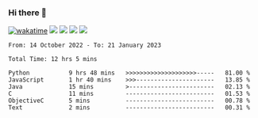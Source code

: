 ### Hi there 👋
[![wakatime](https://wakatime.com/badge/user/368879df-dc38-4b1a-86c4-8a2054a0e074.svg)](https://wakatime.com/@368879df-dc38-4b1a-86c4-8a2054a0e074)
<img src="https://img.shields.io/badge/Windows-0078D6?style=flat&logo=Windows&logoColor=white">
<img src="https://img.shields.io/badge/IntelliJ_IDEA-000000.svg?style=flat&logo=IntelliJ-IDEA&logoColor=white">
<img src="https://img.shields.io/badge/Visual_Studio_Code-007ACC?style=flat&logo=Visual-Studio-Code&logoColor=white">
<img src="https://img.shields.io/badge/Discord-5865F2?label=kano%233578&style=flat&logo=discord&logoColor=white">
<br>


<!--START_SECTION:waka-->

```text
From: 14 October 2022 - To: 21 January 2023

Total Time: 12 hrs 5 mins

Python           9 hrs 48 mins   >>>>>>>>>>>>>>>>>>>>-----   81.00 %
JavaScript       1 hr 40 mins    >>>----------------------   13.85 %
Java             15 mins         >------------------------   02.13 %
C                11 mins         -------------------------   01.53 %
ObjectiveC       5 mins          -------------------------   00.78 %
Text             2 mins          -------------------------   00.31 %
```

<!--END_SECTION:waka-->
